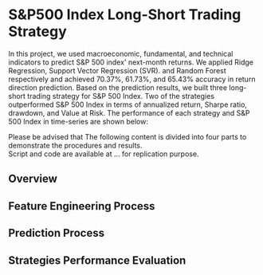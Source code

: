 # S&P500 Index Long-Short Trading Strategy
In this project, we used macroeconomic, fundamental, and technical indicators to predict S&amp;P 500 index' next-month returns. We applied Ridge Regression, Support Vector Regression (SVR). and Random Forest respectively and achieved 70.37%, 61.73%, and 65.43% accuracy in return direction prediction. Based on the prediction results, we built three long-short trading strategy for S&P 500 Index. Two of the strategies outperformed S&P 500 Index in terms of annualized return, Sharpe ratio, drawdown, and Value at Risk. The performance of each strategy and S&P 500 Index in time-series are shown below:

Please be advised that 
The following content is divided into four parts to demonstrate the procedures and results.<br />
Script and code are available at ... for replication purpose.

## Overview


## Feature Engineering Process
## Prediction Process
## Strategies Performance Evaluation
